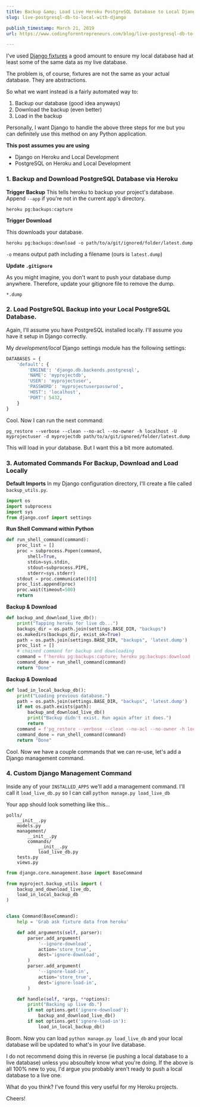 ```yaml
---
title: Backup &amp; Load Live Heroku PostgreSQL Database to Local Django Project
slug: live-postgresql-db-to-local-with-django

publish_timestamp: March 21, 2019
url: https://www.codingforentrepreneurs.com/blog/live-postgresql-db-to-local-with-django/

---
```


I've used [Django fixtures](https://docs.djangoproject.com/en/2.1/howto/initial-data/) a good amount to ensure my local database had at least some of the same data as my live database.

The problem is, of course, fixtures are not the same as your actual database.  They are abstractions.

So what we want instead is a fairly automated way to:
1. Backup our database (good idea anyways)
2. Download the backup (even better)
3. Load in the backup

Personally, I want Django to handle the above three steps for me but you can definitely use this method on any Python application.


**This post assumes you are using**
- Django on Heroku and Local Development
- PostgreSQL on Heroku and Local Development


### 1. Backup and Download PostgreSQL Database via Heroku

**Trigger Backup**
This tells heroku to backup your project's database. Append `--app` if you're not in the current app's directory.
```
heroku pg:backups:capture
```


**Trigger Download**

This downloads your database. 
```
heroku pg:backups:download -o path/to/a/git/ignored/folder/latest.dump
```

`-o` means output path including a filename (ours is `latest.dump`)

**Update `.gitignore`**

As you might imagine, you don't want to push your database dump anywhere. Therefore, update your gitignore file to remove the dump.
```
*.dump
```


### 2. Load PostgreSQL Backup into your Local PostgreSQL Database.

Again, I'll assume you have PostgreSQL installed locally. I'll assume you have it setup in Django correctly.


My *development/local* Django settings module has the following settings:

```python
DATABASES = {
    'default': {
        'ENGINE': 'django.db.backends.postgresql',
        'NAME': 'myprojectdb',
        'USER': 'myprojectuser',
        'PASSWORD': 'myprojectuserpasswrod',
        'HOST': 'localhost',
        'PORT': 5432,
    }
}
```

Cool. Now I can run the next command:

```
pg_restore --verbose --clean --no-acl --no-owner -h localhost -U myprojectuser -d myprojectdb path/to/a/git/ignored/folder/latest.dump
```

This will load in your database. But I want this a bit more automated.



### 3. Automated Commands For Backup, Download and Load Locally


**Default Imports**
In my Django configuration directory, I'll create a file called `backup_utils.py`. 

```python
import os
import subprocess
import sys
from django.conf import settings
```


**Run Shell Command within Python**
```python
def run_shell_command(command):
    proc_list = []
    proc = subprocess.Popen(command, 
        shell=True, 
        stdin=sys.stdin, 
        stdout=subprocess.PIPE, 
        stderr=sys.stderr) 
    stdout = proc.communicate()[0]
    proc_list.append(proc)
    proc.wait(timeout=500)
    return 
```

**Backup & Download**
```python
def backup_and_download_live_db():
    print("Tapping heroku for live db...")
    backups_dir = os.path.join(settings.BASE_DIR, "backups")
    os.makedirs(backups_dir, exist_ok=True)
    path = os.path.join(settings.BASE_DIR, "backups", 'latest.dump')
    proc_list = []
    # chained command for backup and downloading 
    command = f'heroku pg:backups:capture; heroku pg:backups:download -o {path}' 
    command_done = run_shell_command(command)
    return "Done"
```


**Backup & Download**
```python
def load_in_local_backup_db():
    print("Loading previous database.")
    path = os.path.join(settings.BASE_DIR, "backups", 'latest.dump')
    if not os.path.exists(path):
        backup_and_download_live_db()
        print("Backup didn't exist. Run again after it does.")
        return
    command = f'pg_restore --verbose --clean --no-acl --no-owner -h localhost -U myprojectuser -d myprojectdb {path}' 
    command_done = run_shell_command(command)
    return "Done"
```


Cool. Now we have a couple commands that we can re-use, let's add a Django management command.



### 4. Custom Django Management Command
Inside any of your `INSTALLED_APPS` we'll add a management command. I'll call it `load_live_db.py` so I can call `python manage.py load_live_db`

Your app should look something like this...
```
polls/
    __init__.py
    models.py
    management/
        __init__.py
        commands/
            __init__.py
            load_live_db.py
    tests.py
    views.py
```

```python
from django.core.management.base import BaseCommand

from myproject.backup_utils import (
    backup_and_download_live_db, 
    load_in_local_backup_db
)


class Command(BaseCommand):
    help = 'Grab ask fixture data from heroku'

    def add_arguments(self, parser):
        parser.add_argument(
            '--ignore-download',
            action='store_true',
            dest='ignore-download',
        )
        parser.add_argument(
            '--ignore-load-in',
            action='store_true',
            dest='ignore-load-in',
        )

    def handle(self, *args, **options):
        print("Backing up live db.")
        if not options.get('ignore-download'):
            backup_and_download_live_db()
        if not options.get('ignore-load-in'):
            load_in_local_backup_db()
```

Boom. Now you can load `python manage.py load_live_db` and your local database will be updated to what's in your live database.

I do not recommend doing this in reverse (ie pushing a local database to a live database) unless you absoultely know what you're doing. If the above is all 100% new to you, I'd argue you probably aren't ready to push a local database to a live one.


What do you think? I've found this very useful for my Heroku projects.

Cheers!